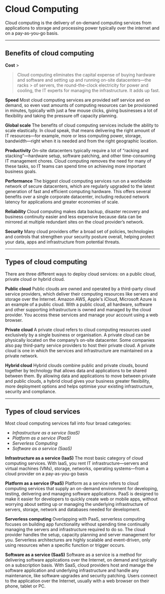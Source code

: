 # Cloud Computing
Cloud computing is the delivery of on-demand computing services from applications to storage and processing power typically over the internet and on a pay-as-you-go basis.

---
## Benefits of cloud computing

**Cost** >
>Cloud computing eliminates the capital expense of buying hardware and software and setting up and running on-site datacenters—the racks > of servers, the round-the-clock electricity for power and cooling, the IT experts for managing the infrastructure. It adds up fast.

**Speed**
Most cloud computing services are provided self service and on demand, so even vast amounts of computing resources can be provisioned in minutes, typically with just a few mouse clicks, giving businesses a lot of flexibility and taking the pressure off capacity planning.

**Global scale**
The benefits of cloud computing services include the ability to scale elastically. In cloud speak, that means delivering the right amount of IT resources—for example, more or less computing power, storage, bandwidth—right when it is needed and from the right geographic location.

**Productivity**
On-site datacenters typically require a lot of “racking and stacking”—hardware setup, software patching, and other time-consuming IT management chores. Cloud computing removes the need for many of these tasks, so IT teams can spend time on achieving more important business goals.

**Performance**
The biggest cloud computing services run on a worldwide network of secure datacenters, which are regularly upgraded to the latest generation of fast and efficient computing hardware. This offers several benefits over a single corporate datacenter, including reduced network latency for applications and greater economies of scale.

**Reliability**
Cloud computing makes data backup, disaster recovery and business continuity easier and less expensive because data can be mirrored at multiple redundant sites on the cloud provider’s network.

**Security**
Many cloud providers offer a broad set of policies, technologies and controls that strengthen your security posture overall, helping protect your data, apps and infrastructure from potential threats.

---
## Types of cloud computing

There are three different ways to deploy cloud services: on a public cloud, private cloud or hybrid cloud.

**Public cloud**
Public clouds are owned and operated by a third-party cloud service providers, which deliver their computing resources like servers and storage over the Internet. Amazon AWS, Apple's iCloud, Microsoft Azure is an example of a public cloud. With a public cloud, all hardware, software and other supporting infrastructure is owned and managed by the cloud provider. You access these services and manage your account using a web browser.

**Private cloud**
A private cloud refers to cloud computing resources used exclusively by a single business or organisation. A private cloud can be physically located on the company’s on-site datacenter. Some companies also pay third-party service providers to host their private cloud. A private cloud is one in which the services and infrastructure are maintained on a private network.

**Hybrid cloud**
Hybrid clouds combine public and private clouds, bound together by technology that allows data and applications to be shared between them. By allowing data and applications to move between private and public clouds, a hybrid cloud gives your business greater flexibility, more deployment options and helps optimise your existing infrastructure, security and compliance.

---

## Types of cloud services

Most cloud computing services fall into four broad categories:

- *Infrastructure as a service (IaaS)*
- *Platform as a service (PaaS)*
- *Serverless Computing*
- *Software as a service (SaaS)*

**Infrastructure as a service (IaaS)**
The most basic category of cloud computing services. With IaaS, you rent IT infrastructure—servers and virtual machines (VMs), storage, networks, operating systems—from a cloud provider on a pay-as-you-go basis

**Platform as a service (PaaS)**
Platform as a service refers to cloud computing services that supply an on-demand environment for developing, testing, delivering and managing software applications. PaaS is designed to make it easier for developers to quickly create web or mobile apps, without worrying about setting up or managing the underlying infrastructure of servers, storage, network and databases needed for development.

**Serverless computing**
Overlapping with PaaS, serverless computing focuses on building app functionality without spending time continually managing the servers and infrastructure required to do so. The cloud provider handles the setup, capacity planning and server management for you. Serverless architectures are highly scalable and event-driven, only using resources when a specific function or trigger occurs.

**Software as a service (SaaS)**
Software as a service is a method for delivering software applications over the Internet, on demand and typically on a subscription basis. With SaaS, cloud providers host and manage the software application and underlying infrastructure and handle any maintenance, like software upgrades and security patching. Users connect to the application over the Internet, usually with a web browser on their phone, tablet or PC.
